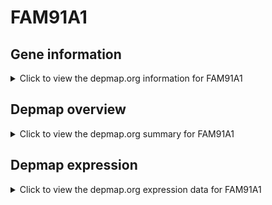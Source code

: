 <h1>FAM91A1</h1>

<h2>Gene information</h2>
<details>
  <summary>Click to view the depmap.org information for FAM91A1</summary>
  <iframe src="https://depmap.org/portal/gene/FAM91A1?tab=about" style="border:none;width:100%;height:800px"></iframe>
</details>

<h2>Depmap overview</h2>
<details>
  <summary>Click to view the depmap.org summary for FAM91A1</summary>
  <iframe src="https://depmap.org/portal/gene/FAM91A1?tab=overview" style="border:none;width:100%;height:800px"></iframe>
</details>

<h2>Depmap expression</h2>
<details>
  <summary>Click to view the depmap.org expression data for FAM91A1</summary>
  <iframe src="https://depmap.org/portal/gene/FAM91A1?tab=characterization" style="border:none;width:100%;height:800px"></iframe>
</details>


<!--
<h2>Reactome Pathway diagram</h2>
<details>
  <summary>Click to view Reactome pathway for FAM91A1</summary>
  PNAME
</details>
-->


